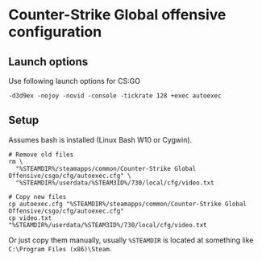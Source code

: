 # Counter-Strike Global offensive configuration

## Launch options
Use following launch options for CS:GO

```
-d3d9ex -nojoy -novid -console -tickrate 128 +exec autoexec
```

## Setup
Assumes bash is installed (Linux Bash W10 or Cygwin).

```
# Remove old files
rm \
  "%STEAMDIR%/steamapps/common/Counter-Strike Global Offensive/csgo/cfg/autoexec.cfg" \
  "%STEAMDIR%/userdata/%STEAM3ID%/730/local/cfg/video.txt

# Copy new files
cp autoexec.cfg "%STEAMDIR%/steamapps/common/Counter-Strike Global Offensive/csgo/cfg/autoexec.cfg"
cp video.txt    "%STEAMDIR%/userdata/%STEAM3ID%/730/local/cfg/video.txt
```

Or just copy them manually, usually `%STEAMDIR` is located at something like
`C:\Program Files (x86)\Steam`.
